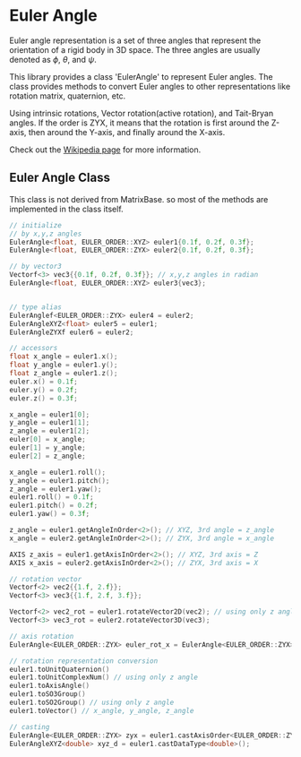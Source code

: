 # Euler Angle

Euler angle representation is a set of three angles that represent the orientation of a rigid body in 3D space. The three angles are usually denoted as $\phi$, $\theta$, and $\psi$.

This library provides a class 'EulerAngle' to represent Euler angles. The class provides methods to convert Euler angles to other representations like rotation matrix, quaternion, etc.

Using intrinsic rotations, Vector rotation(active rotation), and Tait-Bryan angles.
If the order is ZYX, it means that the rotation is first around the Z-axis, then around the Y-axis, and finally around the X-axis.

Check out the [Wikipedia page](https://en.wikipedia.org/wiki/Euler_angles) for more information.

## Euler Angle Class

This class is not derived from MatrixBase. so most of the methods are implemented in the class itself.

```cpp
// initialize 
// by x,y,z angles
EulerAngle<float, EULER_ORDER::XYZ> euler1{0.1f, 0.2f, 0.3f};
EulerAngle<float, EULER_ORDER::ZYX> euler2{0.1f, 0.2f, 0.3f};

// by vector3
Vectorf<3> vec3{{0.1f, 0.2f, 0.3f}}; // x,y,z angles in radian
EulerAngle<float, EULER_ORDER::XYZ> euler3{vec3};


// type alias
EulerAnglef<EULER_ORDER::ZYX> euler4 = euler2;
EulerAngleXYZ<float> euler5 = euler1;
EulerAngleZYXf euler6 = euler2;

// accessors
float x_angle = euler1.x();
float y_angle = euler1.y();
float z_angle = euler1.z();
euler.x() = 0.1f;
euler.y() = 0.2f;
euler.z() = 0.3f;

x_angle = euler1[0];
y_angle = euler1[1];
z_angle = euler1[2];
euler[0] = x_angle;
euler[1] = y_angle;
euler[2] = z_angle;

x_angle = euler1.roll();
y_angle = euler1.pitch();
z_angle = euler1.yaw();
euler1.roll() = 0.1f;
euler1.pitch() = 0.2f;
euler1.yaw() = 0.3f;

z_angle = euler1.getAngleInOrder<2>(); // XYZ, 3rd angle = z_angle
x_angle = euler2.getAngleInOrder<2>(); // ZYX, 3rd angle = x_angle

AXIS z_axis = euler1.getAxisInOrder<2>(); // XYZ, 3rd axis = Z
AXIS x_axis = euler2.getAxisInOrder<2>(); // ZYX, 3rd axis = X

// rotation vector
Vectorf<2> vec2{{1.f, 2.f}};
Vectorf<3> vec3{{1.f, 2.f, 3.f}};

Vectorf<2> vec2_rot = euler1.rotateVector2D(vec2); // using only z angle
Vectorf<3> vec3_rot = euler2.rotateVector3D(vec3);

// axis rotation 
EulerAngle<EULER_ORDER::ZYX> euler_rot_x = EulerAngle<EULER_ORDER::ZYX>::axisRotation<AXIS::X>(0.1f);

// rotation representation conversion
euler1.toUnitQuaternion()
euler1.toUnitComplexNum() // using only z angle
euler1.toAxisAngle()
euler1.toSO3Group()
euler1.toSO2Group() // using only z angle
euler1.toVector() // x_angle, y_angle, z_angle

// casting
EulerAngle<EULER_ORDER::ZYX> zyx = euler1.castAxisOrder<EULER_ORDER::ZYX>();
EulerAngleXYZ<double> xyz_d = euler1.castDataType<double>();

```
